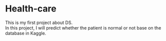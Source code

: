# Health-care
This is my first project about DS. <br>
In this project, I will predict whether the patient is normal or not base on the database in Kaggle.
